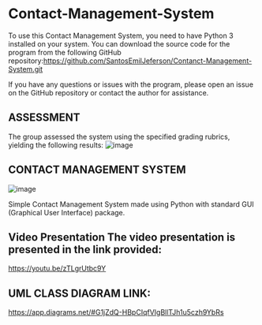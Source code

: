 # Contact-Management-System
To use this Contact Management System, you need to have Python 3 installed on your system.
You can download the source code for the program from the following GitHub repository:https://github.com/SantosEmilJeferson/Contanct-Management-System.git

If you have any questions or issues with the program, please open an issue on the GitHub repository or contact the author for assistance.
## ASSESSMENT 

The group assessed the system using the specified grading rubrics, yielding the following results:
![image](https://user-images.githubusercontent.com/119147087/207056273-4d18778e-ce9a-4f9b-a505-f0d8b1555734.png)

## CONTACT MANAGEMENT SYSTEM
![image](https://user-images.githubusercontent.com/119147087/207072386-67ad7d9a-4926-47b1-afab-ff3cbf21c012.png)

Simple Contact Management System made using Python with standard GUI (Graphical User Interface) package.




## Video Presentation The video presentation is presented in the link provided:

https://youtu.be/zTLgrUtbc9Y

## UML CLASS DIAGRAM LINK:
https://app.diagrams.net/#G1jZdQ-HBpCIqfVIgBllTJh1u5czh9YbRs


